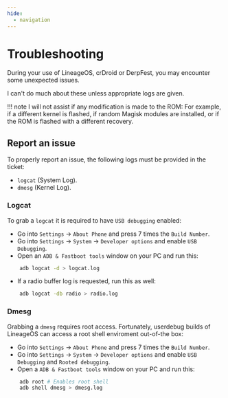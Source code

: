```yaml
---
hide:
  - navigation
---
```


# Troubleshooting

During your use of LineageOS, crDroid or DerpFest, you may encounter some unexpected issues.

I can't do much about these unless appropriate logs are given.

!!! note
    I will not assist if any modification is made to the ROM: For example, if a different kernel is flashed, if random Magisk modules are installed, or if the ROM is flashed with a different recovery.

## Report an issue

To properly report an issue, the following logs must be provided in the ticket:

- `logcat` (System Log).
- `dmesg` (Kernel Log).

### Logcat

To grab a `logcat` it is required to have `USB debugging` enabled:

* Go into `Settings` -> `About Phone` and press 7 times the `Build Number`.
* Go into `Settings` -> `System` -> `Developer options` and enable `USB Debugging`.
* Open an `ADB & Fastboot tools` window on your PC and run this:

``` bash
    adb logcat -d > logcat.log
```

* If a radio buffer log is requested, run this as well:

``` bash
    adb logcat -db radio > radio.log
```

### Dmesg

Grabbing a `dmesg` requires root access. Fortunately, userdebug builds of LineageOS can access a root shell enviroment out-of-the box:

* Go into `Settings` -> `About Phone` and press 7 times the `Build Number`.
* Go into `Settings` -> `System` -> `Developer options` and enable `USB Debugging` and `Rooted debugging`.
* Open a `ADB & Fastboot tools` window on your PC and run this:

``` bash
    adb root # Enables root shell
    adb shell dmesg > dmesg.log
```
